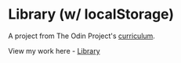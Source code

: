 # Library (w/ localStorage)
A project from The Odin Project's [curriculum](https://www.theodinproject.com/lessons/library).

View my work here - [Library](https://ashchunfai.github.io/library/)